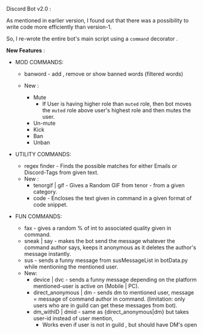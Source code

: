Discord Bot v2.0 :

As mentioned in earlier version, I found out that there was a possibility to write code more efficiently than version-1.

So, I re-wrote the entire bot's main script using a `command` decorator .

**New Features** : 

* MOD COMMANDS:
    * banword - add , remove or show banned words (filtered words)
    
    * New :
        * Mute
            * If User is having higher role than `muted` role, then bot moves the `muted` role above user's highest role and then mutes the user.
        * Un-mute
        * Kick
        * Ban
        * Unban
    

* UTILITY COMMANDS:
    * regex finder - Finds the possible matches for either Emails or Discord-Tags from given text.
    * New :
        * tenorgif | gif - Gives a Random GIF from tenor - from a given category.
        * code - Encloses the text given in command in a given format of code snippet.
    
* FUN COMMANDS:
    * fax - gives a random % of int to associated quality given in command.
    * sneak | say - makes the bot send the message whatever the command author says, keeps it anonymous as it deletes the author's message instantly.
    * sus - sends a funny message from susMessageList in botData.py while mentioning the mentioned user.
    * New:
        * device | dvc - sends a funny message depending on the platform mentioned-user is active on (Mobile | PC).
        * direct_anonymous | dm - sends dm to mentioned user, message = message of command author in command. (limitation: only users who are in guild can get these messages from bot).
        * dm_withID | dmid - same as {direct_anonymous|dm} but takes user-id instead of user mention, 
            * Works even if user is not in guild , but should have DM's open